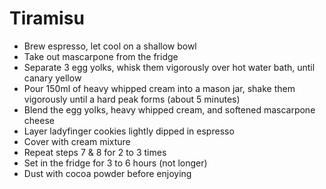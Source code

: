 # Tiramisu
- Brew espresso, let cool on a shallow bowl
- Take out mascarpone from the fridge
- Separate 3 egg yolks, whisk them vigorously over hot water bath, until canary yellow
- Pour 150ml of heavy whipped cream into a mason jar, shake them vigorously until a hard peak forms (about 5 minutes)
- Blend the egg yolks, heavy whipped cream, and softened mascarpone cheese
- Layer ladyfinger cookies lightly dipped in espresso
- Cover with cream mixture
- Repeat steps 7 & 8 for 2 to 3 times
- Set in the fridge for 3 to 6 hours (not longer)
- Dust with cocoa powder before enjoying
